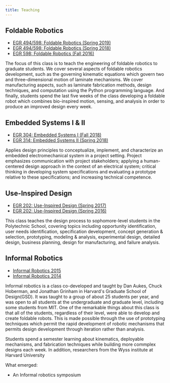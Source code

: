 ```yaml
---
title: Teaching
---
```

## Foldable Robotics

* [EGR 494/598: Foldable Robotics (Spring 2019)](foldable-robotics-s-2019)
* [EGR 494/598: Foldable Robotics (Spring 2018)](foldable-robotics-s-2018)
* [EGR 598: Foldable Robotics (Fall 2016)](foldable-robotics-f-2016)

The focus of this class is to teach the engineering of foldable robotics to graduate students.  We cover several aspects of foldable robotics development, such as the governing kinematic equations which govern two and three-dimensional motion of laminate mechanisms.  We cover manufacturing aspects, such as laminate fabrication methods, design techniques, and computation using the Python programming language.  And finally, students spend the last five weeks of the class developing a foldable robot which combines bio-inspired motion, sensing, and analysis in order to produce an improved design every week.  

## Embedded Systems I & II

* [EGR 304: Embedded Systems I (Fall 2018)](embedded-systems-I-f-2018)
* [EGR 314: Embedded Systems II (Spring 2018)](embedded-systems-II-s-2019)

Applies design principles to conceptualize, implement, and characterize an embedded electromechanical system in a project setting. Project emphasizes communication with project stakeholders; applying a human-centered design approach in the context of an electrical system; critical thinking in developing system specifications and evaluating a prototype relative to these specifications; and increasing technical competence.

## Use-Inspired Design

* [EGR 202: Use-Inspired Design (Spring 2017)](egr202-s-2017)
* [EGR 202: Use-Inspired Design (Spring 2016)](egr202-s-2016)  

This class teaches the design process to sophomore-level students in the Polytechnic School, covering topics including  opportunity identification, user needs identification, specification development, concept generation & selection, prototyping, modeling & analysis, experimental design, detailed design, business planning, design for manufacturing, and failure analysis.


## Informal Robotics

* [Informal Robotics 2015](informal-robotics-2015)
* [Informal Robotics 2014](informal-robotics-2014)  

Informal robotics is a class co-developed and taught by Dan Aukes, Chuck Hoberman, and Jonathan Grinham in Harvard's Graduate School of Design(GSD).  It was taught to a group of about 25 students per year, and was open to all students at the undergraduate and graduate level, including some students from MIT.  One of the remarkable things about this class is that all of the students, regardless of their level, were able to develop and create foldable robots.  This is made possible through the use of prototyping techniques which permit the rapid development of robotic mechanisms that permits design development through iteration rather than analysis.

Students spend a semester learning about kinematics, deployable mechanisms, and fabrication techniques while building more commplex designs each week.  In addition, researchers from the Wyss institute at Harvard University

What emerged:
* An Informal robotics symposium
